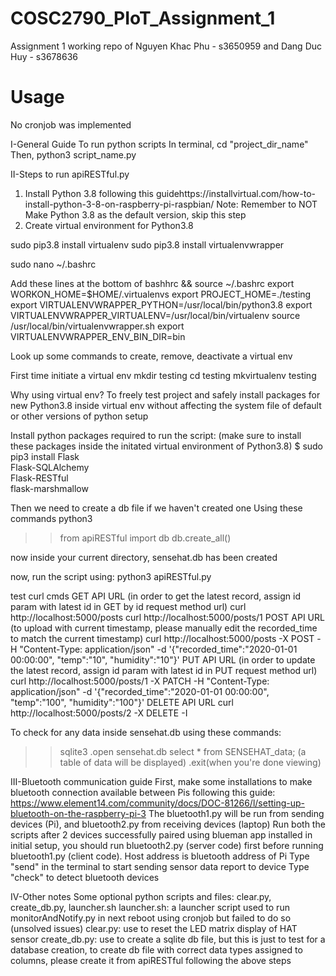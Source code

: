 # COSC2790_PIoT_Assignment_1
Assignment 1 working repo of Nguyen Khac Phu - s3650959 and Dang Duc Huy - s3678636

# Usage
No cronjob was implemented

I-General Guide
To run python scripts
In terminal, cd "project_dir_name"
Then, python3 script_name.py

II-Steps to run apiRESTful.py
1. Install Python 3.8 following this guidehttps://installvirtual.com/how-to-install-python-3-8-on-raspberry-pi-raspbian/
Note: Remember to NOT Make Python 3.8 as the default version, skip this step
2. Create virtual environment for Python3.8

sudo pip3.8 install virtualenv
sudo pip3.8 install virtualenvwrapper

sudo nano ~/.bashrc

Add these lines at the bottom of bashhrc && source ~/.bashrc
export WORKON_HOME=$HOME/.virtualenvs
export PROJECT_HOME=./testing
export VIRTUALENVWRAPPER_PYTHON=/usr/local/bin/python3.8
export VIRTUALENVWRAPPER_VIRTUALENV=/usr/local/bin/virtualenv
source /usr/local/bin/virtualenvwrapper.sh
export VIRTUALENVWRAPPER_ENV_BIN_DIR=bin

Look up some commands to create, remove, deactivate a virtual env

First time initiate a virtual env
mkdir testing
cd testing
mkvirtualenv testing

Why using virtual env? To freely test project and safely install packages for new Python3.8 inside virtual env without affecting the system file of default or other versions of python setup

Install python packages required to run the script: (make sure to install these packages inside the initated virtual environment of Python3.8)
$ sudo pip3 install Flask \
    Flask-SQLAlchemy \
    Flask-RESTful \
    flask-marshmallow

Then we need to create a db file if we haven't created one
Using these commands
python3
>>from apiRESTful import db
>>db.create_all()

now inside your current directory, sensehat.db has been created

now, run the script using: python3 apiRESTful.py

test curl cmds
GET API URL (in order to get the latest record, assign id param with latest id in GET by id request method url)
curl http://localhost:5000/posts
curl http://localhost:5000/posts/1
POST API URL (to upload with current timestamp, please manually edit the recorded_time to match the current timestamp)
curl http://localhost:5000/posts -X POST -H "Content-Type: application/json" -d '{"recorded_time":"2020-01-01 00:00:00", "temp":"10", "humidity":"10"}'
PUT API URL (in order to update the latest record, assign id param with latest id in PUT request method url)
curl http://localhost:5000/posts/1 -X PATCH -H "Content-Type: application/json" -d '{"recorded_time":"2020-01-01 00:00:00", "temp":"100", "humidity":"100"}'
DELETE API URL
curl http://localhost:5000/posts/2 -X DELETE -I

To check for any data inside sensehat.db using these commands:
>>sqlite3
>>.open sensehat.db
>>select * from SENSEHAT_data;
>>(a table of data will be displayed)
>>.exit(when you're done viewing)

III-Bluetooth communication guide
First, make some installations to make bluetooth connection available between Pis following this guide: https://www.element14.com/community/docs/DOC-81266/l/setting-up-bluetooth-on-the-raspberry-pi-3
The bluetooth1.py will be run from sending devices (Pi), and bluetooth2.py from receiving devices (laptop)
Run both the scripts after 2 devices successfully paired using blueman app installed in initial setup, you should run bluetooth2.py (server code) first before running bluetooth1.py (client code). Host address is bluetooth address of Pi
Type "send" in the terminal to start sending sensor data report to device
Type "check" to detect bluetooth devices

IV-Other notes
Some optional python scripts and files: clear.py, create_db.py, launcher.sh
launcher.sh: a launcher script used to run monitorAndNotify.py in next reboot using cronjob but failed to do so (unsolved issues)
clear.py: use to reset the LED matrix display of HAT sensor
create_db.py: use to create a sqlite db file, but this is just to test for a database creation, to create db file with correct data types assigned to columns, please create it from apiRESTful following the above steps

